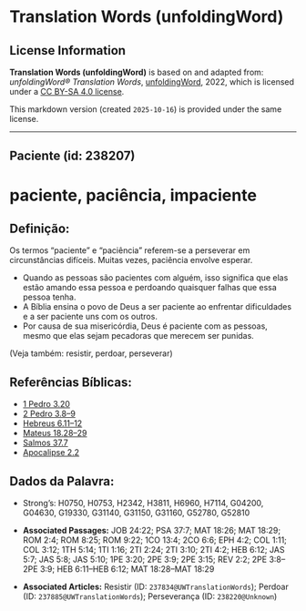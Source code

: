 # Translation Words (unfoldingWord)

## License Information

**Translation Words (unfoldingWord)** is based on and adapted from: _unfoldingWord® Translation Words_, [unfoldingWord](https://unfoldingword.org/utw), 2022, which is licensed under a [CC BY-SA 4.0 license](https://creativecommons.org/licenses/by-sa/4.0/legalcode.en).

This markdown version (created `2025-10-16`) is provided under the same license.



--------------------------------

## Paciente (id: 238207)

paciente, paciência, impaciente
===============================

Definição:
----------

Os termos “paciente” e “paciência” referem\-se a perseverar em circunstâncias difíceis. Muitas vezes, paciência envolve esperar.

* Quando as pessoas são pacientes com alguém, isso significa que elas estão amando essa pessoa e perdoando quaisquer falhas que essa pessoa tenha.
* A Bíblia ensina o povo de Deus a ser paciente ao enfrentar dificuldades e a ser paciente uns com os outros.
* Por causa de sua misericórdia, Deus é paciente com as pessoas, mesmo que elas sejam pecadoras que merecem ser punidas.

(Veja também: resistir, perdoar, perseverar)

Referências Bíblicas:
---------------------

* [1 Pedro 3\.20](https://ref.ly/1Pet3:20)
* [2 Pedro 3\.8–9](https://ref.ly/2Pet3:8-2Pet3:9)
* [Hebreus 6\.11–12](https://ref.ly/Heb6:11-Heb6:12)
* [Mateus 18\.28–29](https://ref.ly/Matt18:28-Matt18:29)
* [Salmos 37\.7](https://ref.ly/Ps37:7)
* [Apocalipse 2\.2](https://ref.ly/Rev2:2)

Dados da Palavra:
-----------------

* Strong’s: H0750, H0753, H2342, H3811, H6960, H7114, G04200, G04630, G19330, G31140, G31150, G31160, G52780, G52810

* **Associated Passages:** JOB 24:22; PSA 37:7; MAT 18:26; MAT 18:29; ROM 2:4; ROM 8:25; ROM 9:22; 1CO 13:4; 2CO 6:6; EPH 4:2; COL 1:11; COL 3:12; 1TH 5:14; 1TI 1:16; 2TI 2:24; 2TI 3:10; 2TI 4:2; HEB 6:12; JAS 5:7; JAS 5:8; JAS 5:10; 1PE 3:20; 2PE 3:9; 2PE 3:15; REV 2:2; 2PE 3:8–2PE 3:9; HEB 6:11–HEB 6:12; MAT 18:28–MAT 18:29
* **Associated Articles:** Resistir (ID: `237834@UWTranslationWords`); Perdoar (ID: `237885@UWTranslationWords`); Perseverança (ID: `238220@Unknown`)

